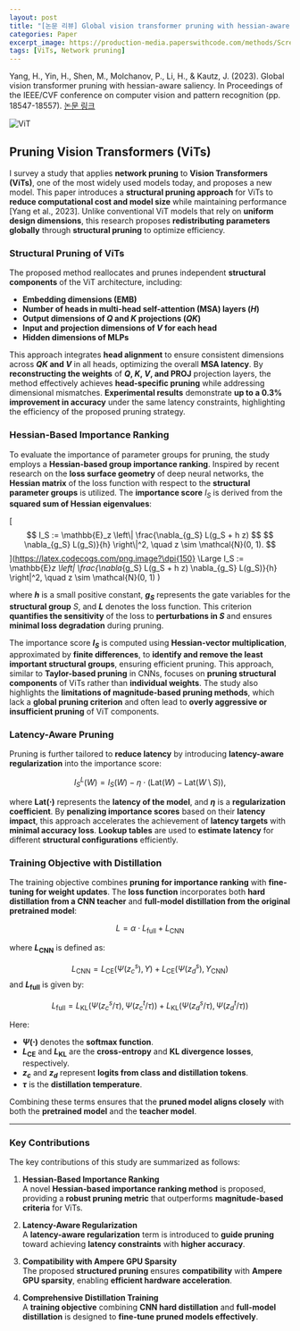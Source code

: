 ```yaml
---
layout: post
title: "[논문 리뷰] Global vision transformer pruning with hessian-aware saliency"
categories: Paper
excerpt_image: https://production-media.paperswithcode.com/methods/Screen_Shot_2021-01-26_at_9.43.31_PM_uI4jjMq.png
tags: [ViTs, Network pruning]
---
```


Yang, H., Yin, H., Shen, M., Molchanov, P., Li, H., & Kautz, J. (2023). Global vision transformer pruning with hessian-aware saliency. In Proceedings of the IEEE/CVF conference on computer vision and pattern recognition (pp. 18547-18557).
[논문 링크](https://openaccess.thecvf.com/content/CVPR2023/html/Yang_Global_Vision_Transformer_Pruning_With_Hessian-Aware_Saliency_CVPR_2023_paper.html)

![ViT](https://production-media.paperswithcode.com/methods/Screen_Shot_2021-01-26_at_9.43.31_PM_uI4jjMq.png)

## Pruning Vision Transformers (ViTs)

I survey a study that applies **network pruning** to **Vision Transformers (ViTs)**, one of the most widely used models today, and proposes a new model. This paper introduces a **structural pruning approach** for ViTs to **reduce computational cost and model size** while maintaining performance [Yang et al., 2023]. Unlike conventional ViT models that rely on **uniform design dimensions**, this research proposes **redistributing parameters globally** through **structural pruning** to optimize efficiency.

### **Structural Pruning of ViTs**
The proposed method reallocates and prunes independent **structural components** of the ViT architecture, including:

- **Embedding dimensions (EMB)**
- **Number of heads in multi-head self-attention (MSA) layers ($H$)**
- **Output dimensions of $Q$ and $K$ projections ($QK$)**
- **Input and projection dimensions of $V$ for each head**
- **Hidden dimensions of MLPs**

This approach integrates **head alignment** to ensure consistent dimensions across **$QK$ and $V$** in all heads, optimizing the overall **MSA latency**. By **reconstructing the weights** of **$Q$, $K$, $V$, and PROJ** projection layers, the method effectively achieves **head-specific pruning** while addressing dimensional mismatches. **Experimental results** demonstrate **up to a 0.3% improvement in accuracy** under the same latency constraints, highlighting the efficiency of the proposed pruning strategy.

### **Hessian-Based Importance Ranking**
To evaluate the importance of parameter groups for pruning, the study employs a **Hessian-based group importance ranking**. Inspired by recent research on the **loss surface geometry** of deep neural networks, the **Hessian matrix** of the loss function with respect to the **structural parameter groups** is utilized. The **importance score** $I_S$ is derived from the **squared sum of Hessian eigenvalues**:

[$$
I_S := \mathbb{E}_z \left\| \frac{\nabla_{g_S} L(g_S + h z)
$$
$$
\nabla_{g_S} L(g_S)}{h} \right\|^2, \quad z \sim \mathcal{N}(0, 1).
$$](https://latex.codecogs.com/png.image?\dpi{150} \Large I_S := \mathbb{E}_z \left\| \frac{\nabla_{g_S} L(g_S + h z) \nabla_{g_S} L(g_S)}{h} \right\|^2, \quad z \sim \mathcal{N}(0, 1)
)

where **$h$** is a small positive constant, **$g_S$** represents the gate variables for the **structural group** $S$, and **$L$** denotes the loss function. This criterion **quantifies the sensitivity** of the loss to **perturbations in $S$** and ensures **minimal loss degradation** during pruning.

The importance score **$I_S$** is computed using **Hessian-vector multiplication**, approximated by **finite differences**, to **identify and remove the least important structural groups**, ensuring efficient pruning. This approach, similar to **Taylor-based pruning** in CNNs, focuses on **pruning structural components** of ViTs rather than **individual weights**. The study also highlights the **limitations of magnitude-based pruning methods**, which lack a **global pruning criterion** and often lead to **overly aggressive or insufficient pruning** of ViT components.

### **Latency-Aware Pruning**
Pruning is further tailored to **reduce latency** by introducing **latency-aware regularization** into the importance score:

$$
I^L_S(W) = I_S(W) - \eta \cdot \left( \text{Lat}(W) - \text{Lat}(W \setminus S) \right),
$$

where **$\text{Lat}(\cdot)$** represents the **latency of the model**, and **$\eta$** is a **regularization coefficient**. By **penalizing importance scores** based on their **latency impact**, this approach accelerates the achievement of **latency targets** with **minimal accuracy loss**. **Lookup tables** are used to **estimate latency** for different **structural configurations** efficiently.

### **Training Objective with Distillation**
The training objective combines **pruning for importance ranking** with **fine-tuning for weight updates**. The **loss function** incorporates both **hard distillation from a CNN teacher** and **full-model distillation from the original pretrained model**:

$$
L = \alpha \cdot L_{\text{full}} + L_{\text{CNN}}
$$

where **$L_{\text{CNN}}$** is defined as:

$$
L_{\text{CNN}} = L_{\text{CE}}(\Psi(z_c^s), Y) + L_{\text{CE}}(\Psi(z_d^s), Y_{\text{CNN}})
$$
and **$L_{\text{full}}$** is given by:

$$
L_{\text{full}} = L_{\text{KL}}(\Psi(z_c^s / \tau), \Psi(z_c^t / \tau)) + L_{\text{KL}}(\Psi(z_d^s / \tau), \Psi(z_d^t / \tau))
$$


Here:
- **$\Psi(\cdot)$** denotes the **softmax function**.
- **$L_{\text{CE}}$** and **$L_{\text{KL}}$** are the **cross-entropy** and **KL divergence losses**, respectively.
- **$z_c$** and **$z_d$** represent **logits from class and distillation tokens**.
- **$\tau$** is the **distillation temperature**.

Combining these terms ensures that the **pruned model aligns closely** with both the **pretrained model** and the **teacher model**.

---

### **Key Contributions**
The key contributions of this study are summarized as follows:

1. **Hessian-Based Importance Ranking**  
   A novel **Hessian-based importance ranking method** is proposed, providing a **robust pruning metric** that outperforms **magnitude-based criteria** for ViTs.

2. **Latency-Aware Regularization**  
   A **latency-aware regularization** term is introduced to **guide pruning** toward achieving **latency constraints** with **higher accuracy**.

3. **Compatibility with Ampere GPU Sparsity**  
   The proposed **structured pruning** ensures **compatibility** with **Ampere GPU sparsity**, enabling **efficient hardware acceleration**.

4. **Comprehensive Distillation Training**  
   A **training objective** combining **CNN hard distillation** and **full-model distillation** is designed to **fine-tune pruned models effectively**.
